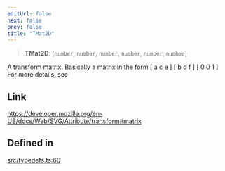 ```yaml
---
editUrl: false
next: false
prev: false
title: "TMat2D"
---
```


> **TMat2D**: [`number`, `number`, `number`, `number`, `number`, `number`]

A transform matrix.
Basically a matrix in the form
[ a c e ]
[ b d f ]
[ 0 0 1 ]
For more details, see

## Link

https://developer.mozilla.org/en-US/docs/Web/SVG/Attribute/transform#matrix

## Defined in

[src/typedefs.ts:60](https://github.com/fabricjs/fabric.js/blob/v6.0.0-rc4/src/typedefs.ts#L60)
